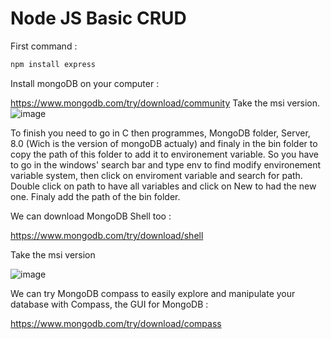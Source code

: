 # Node JS Basic CRUD


First command :

```javascript
npm install express
```

Install mongoDB on your computer :

https://www.mongodb.com/try/download/community
Take the msi version.
![image](https://github.com/user-attachments/assets/4c940b6d-3261-4f76-9094-ff9612ea78fc)

To finish you need to go in C then programmes, MongoDB folder, Server, 8.0 (Wich is the version of mongoDB actualy) and finaly in the bin folder to copy the path of this folder to add it to environement variable.
So you have to go in the windows' search bar and type env to find modify environement variable system, then click on enviroment variable and search for path.
Double click on path to have all variables and click on New to had the new one.
Finaly add the path of the bin folder.

We can download MongoDB Shell too :

https://www.mongodb.com/try/download/shell

Take the msi version

![image](https://github.com/user-attachments/assets/4d9852ca-c0bc-4c61-a80b-d384365a54fb)

We can try MongoDB compass to easily explore and manipulate your database with Compass, the GUI for MongoDB :

https://www.mongodb.com/try/download/compass
